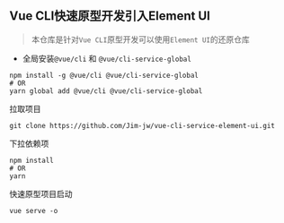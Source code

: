 ## Vue CLI快速原型开发引入Element UI
> 本仓库是针对`Vue CLI`原型开发可以使用`Element UI`的还原仓库

- 全局安装`@vue/cli` 和 `@vue/cli-service-global`
```
npm install -g @vue/cli @vue/cli-service-global
# OR
yarn global add @vue/cli @vue/cli-service-global
```
拉取项目
```
git clone https://github.com/Jim-jw/vue-cli-service-element-ui.git
```
下拉依赖项
```
npm install
# OR
yarn
```
快速原型项目启动
```
vue serve -o
```
